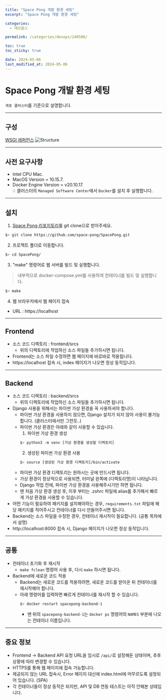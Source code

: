 ```yaml
---
title: "Space Pong 개발 환경 세팅"
excerpt: "Space Pong 개발 환경 세팅"

categories:
  - 데브옵스

permalink: /categories/devops/240506/

toc: true
toc_sticky: true

date: 2024-05-06
last_modified_at: 2024-05-06
---
```


# Space Pong 개발 환경 세팅
`개포 클러스터`를 기준으로 설명합니다.  

---

## 구성
[WSGI 레퍼런스](https://wikidocs.net/75556)
![Structure](https://wikidocs.net/images/page/75556/4-08_1.png)

---

## 사전 요구사항
- Intel CPU Mac.
- MacOS Version = 10.15.7.
- Docker Engine Version = v20.10.17.  
  💡 클러스터의 `Managed Software Center`에서 `Docker`를 설치 후 실행합니다.

---

## 설치
1. [Space Pong 리포지토리](https://github.com/space-pong/SpacePong)를 git clone으로 받아주세요.  
```bash
$> git clone https://github.com/space-pong/SpacePong.git
```

2. 프로젝트 폴더로 이동합니다.
```bash
$> cd SpacePong/
```

3. "make" 명령어로 웹 서버를 빌드 및 실행합니다.
  > 내부적으로 docker-compose.yml를 사용하여 컨테이너를 빌드 및 실행합니다.  
```bash
$> make
```

4. 웹 브라우저에서 웹 페이지 접속
- URL : https://localhost

---

## Frontend
- 소스 코드 디렉토리 : frontend/srcs
  - 위의 디렉토리에 작업하신 소스 파일들 추가하시면 됩니다.
- Frontend는 소스 파일 수정하면 웹 페이지에 바로바로 적용됩니다.
- https://localhost 접속 시, index 페이지가 나오면 정상 동작입니다.

---

## Backend
- 소스 코드 디렉토리 : backend/srcs
  - 위의 디렉토리에 작업하신 소스 파일들 추가하시면 됩니다.
- Django 사용을 위해서는 파이썬 가상 환경을 꼭 사용하셔야 합니다.
  - 파이썬 가상 환경을 사용하지 않으면, Django 설치가 되지 않아 사용이 불가능합니다. (클러스터에서만 그런듯..)
  - 파이썬 가상 환경은 아래와 같이 사용할 수 있습니다.
    1. 파이썬 가상 환경 생성
      ```bash
      $> python3 -m venv [가상 환경을 생성할 디렉토리]
      ```
    2. 생성된 파이썬 가상 환경 사용
      ```bash
      $> source [생성된 가상 환경 디렉토리]/bin/activate
      ```
  - 파이썬 가상 환경 디렉토리는 원하시는 곳에 만드시면 됩니다.
  - 가상 환경이 정상적으로 사용되면, 터미널 왼쪽에 (디렉토리명)이 나타납니다.
  - Django 작업 전에, 파이썬 가상 환경을 사용해주시기만 하면 됩니다.
  - 맨 처음 가상 환경 생성 후, 이후 부터는 .zshrc 파일에 alias를 추가해서 빠르게 가상 환경을 사용할 수 있습니다.
- 어떤 기능이 필요하여 패키지를 설치해야하는 경우, `requirements.txt` 파일에 해당 패키지를 적어주시고 컨테이너를 다시 만들어주시면 됩니다.
- Backend는 소스 파일을 수정한 경우, 컨테이너 재시작이 필요합니다. (공통 목차에서 설명)
- http://localhost:8000 접속 시, Django 페이지가 나오면 정상 동작입니다.

---

## 공통
- 컨테이너 초기화 후 재시작
  - `make fclean` 명령어 사용 후, 다시 `make` 하시면 됩니다.
- Backend에 새로운 코드 적용
  - Backend는 새로운 코드를 적용하려면, 새로운 코드를 받아온 뒤 컨테이너를 재시작해야 합니다.
  - 아래 명령어를 입력하면 빠르게 컨테이너를 재시작 할 수 있습니다.  
    ```bash
    $> docker restart spacepong-backend-1
    ```
    - 맨 뒤의 `spacepong-backend-1`는 `docker ps` 명령어의 `NAMES` 부분에 나오는 컨테이너 이름입니다.

---

## 중요 정보
- Frontend -> Backend API 요청 URL을 임시로 `/api/`로 설정해둔 상태이며, 추후 상황에 따라 변경할 수 있습니다.
- HTTPS를 통해 웹 페이지에 접속 가능합니다.
- 제공되지 않는 URL 접속시, Error 페이지 대신에 index.html에 머무르도록 설정되어 있습니다. (SPA)
- 각 컨테이너들이 정상 동작은 되지만, API 및 DB 연동 테스트는 아직 안해본 상태입니다.
